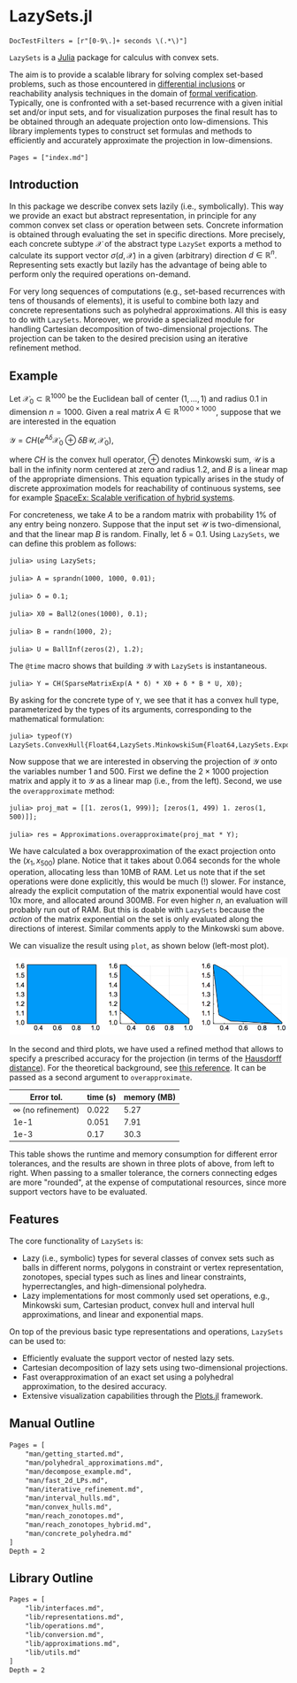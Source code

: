 # LazySets.jl

```@meta
DocTestFilters = [r"[0-9\.]+ seconds \(.*\)"]
```

`LazySets` is a [Julia](http://julialang.org) package for calculus with convex
sets.

The aim is to provide a scalable library for solving complex set-based problems,
such as those encountered in
[differential inclusions](https://en.wikipedia.org/wiki/Differential_inclusion)
or reachability analysis techniques in the domain of
[formal verification](https://en.wikipedia.org/wiki/Formal_verification).
Typically, one is confronted with a set-based recurrence with a given initial
set and/or input sets, and for visualization purposes the final result has to be
obtained through an adequate projection onto low-dimensions.
This library implements types to construct set formulas and methods to
efficiently and accurately approximate the projection in low-dimensions.

```@contents
Pages = ["index.md"]
```

## Introduction

In this package we describe convex sets lazily (i.e., symbolically).
This way we provide an exact but abstract representation, in principle for any
common convex set class or operation between sets.
Concrete information is obtained through evaluating the set in specific
directions.
More precisely, each concrete subtype $\mathcal{X}$ of the abstract type
`LazySet` exports a method to calculate its support vector
$σ(d, \mathcal{X})$ in a given (arbitrary) direction $d \in \mathbb{R}^n$.
Representing sets exactly but lazily has the advantage of being able to perform
only the required operations on-demand.

For very long sequences of computations (e.g., set-based recurrences with tens
of thousands of elements), it is useful to combine both lazy and concrete
representations such as polyhedral approximations.
All this is easy to do with `LazySets`.
Moreover, we provide a specialized module for handling Cartesian decomposition
of two-dimensional projections.
The projection can be taken to the desired precision using an iterative
refinement method.

## Example

Let $\mathcal{X}_0 \subset \mathbb{R}^{1000}$ be the Euclidean ball of center
$(1, \ldots, 1)$ and radius $0.1$ in dimension $n=1000$.
Given a real matrix $A \in \mathbb{R}^{1000 \times 1000}$, suppose that we are
interested in the equation

$\mathcal{Y} = CH(e^{A δ} \mathcal{X}_0 ⊕ δ B\mathcal{U}, \mathcal{X}_0),$

where $CH$ is the convex hull operator, $⊕$ denotes Minkowski sum, $\mathcal{U}$
is a ball in the infinity norm centered at zero and radius $1.2$, and $B$ is a
linear map of the appropriate dimensions.
This equation typically arises in the study of discrete approximation models for
reachability of continuous systems, see for example
[SpaceEx: Scalable verification of hybrid systems](https://github.com/JuliaReach/Reachability.jl/wiki/References#frehse2011spaceex).

For concreteness, we take $A$ to be a random matrix with probability $1\%$ of
any entry being nonzero.
Suppose that the input set $\mathcal{U}$ is two-dimensional, and that the linear
map $B$ is random.
Finally, let δ = 0.1.
Using `LazySets`, we can define this problem as follows:

```jldoctest index_label
julia> using LazySets;

julia> A = sprandn(1000, 1000, 0.01);

julia> δ = 0.1;

julia> X0 = Ball2(ones(1000), 0.1);

julia> B = randn(1000, 2);

julia> U = BallInf(zeros(2), 1.2);

```

The `@time` macro shows that building $\mathcal{Y}$ with
`LazySets` is instantaneous.

```jldoctest index_label
julia> Y = CH(SparseMatrixExp(A * δ) * X0 + δ * B * U, X0);
```

By asking for the concrete type of `Y`, we see that it has a convex hull type,
parameterized by the types of its arguments, corresponding to the mathematical
formulation:

```jldoctest index_label
julia> typeof(Y)
LazySets.ConvexHull{Float64,LazySets.MinkowskiSum{Float64,LazySets.ExponentialMap{Float64,LazySets.Ball2{Float64}},LazySets.LinearMap{Float64,LazySets.BallInf{Float64},Float64,Array{Float64,2}}},LazySets.Ball2{Float64}}
```

Now suppose that we are interested in observing the projection of $\mathcal{Y}$
onto the variables number 1 and 500.
First we define the $2×1000$ projection matrix and apply it to $\mathcal{Y}$ as
a linear map (i.e., from the left).
Second, we use the `overapproximate` method:

```jldoctest index_label
julia> proj_mat = [[1. zeros(1, 999)]; [zeros(1, 499) 1. zeros(1, 500)]];

julia> res = Approximations.overapproximate(proj_mat * Y);
```

We have calculated a box overapproximation of the exact projection onto the
$(x_1, x_{500})$ plane.
Notice that it takes about 0.064 seconds for the whole operation, allocating
less than 10MB of RAM.
Let us note that if the set operations were done explicitly, this would be much
(!) slower.
For instance, already the explicit computation of the matrix exponential would
have cost 10x more, and allocated around 300MB.
For even higher $n$, an evaluation will probably run out of RAM.
But this is doable with `LazySets` because the *action* of the matrix
exponential on the set is only evaluated along the directions of interest.
Similar comments apply to the Minkowski sum above.

We can visualize the result using `plot`, as shown below (left-most plot).

![assets/example_ch.png](assets/example_ch.png)

In the second and third plots, we have used a refined method that allows to
specify a prescribed accuracy for the projection (in terms of the
[Hausdorff distance](https://en.wikipedia.org/wiki/Hausdorff_distance)).
For the theoretical background, see
[this reference](https://github.com/JuliaReach/Reachability.jl/wiki/References#polyhedral-approximations).
It can be passed as a second argument to `overapproximate`.

|Error tol.|time (s)|memory (MB)|
|------|------|------|
|∞ (no refinement)|0.022|5.27|
|1e-1|0.051|7.91|
|1e-3|0.17|30.3|

This table shows the runtime and memory consumption for different error
tolerances, and the results are shown in three plots of above, from left to
right.
When passing to a smaller tolerance, the corners connecting edges are more
"rounded", at the expense of computational resources, since more support vectors
have to be evaluated.

## Features

The core functionality of `LazySets` is:

- Lazy (i.e., symbolic) types for several classes of convex sets such as balls
  in different norms, polygons in constraint or vertex representation,
  zonotopes, special types such as lines and linear constraints,
  hyperrectangles, and high-dimensional polyhedra.
- Lazy implementations for most commonly used set operations, e.g., Minkowski
  sum, Cartesian product, convex hull and interval hull approximations, and
  linear and exponential maps.

On top of the previous basic type representations and operations, `LazySets` can
be used to:

- Efficiently evaluate the support vector of nested lazy sets.
- Cartesian decomposition of lazy sets using two-dimensional projections.
- Fast overapproximation of an exact set using a polyhedral approximation, to
  the desired accuracy.
- Extensive visualization capabilities through the
  [Plots.jl](http://docs.juliaplots.org/latest/) framework.

## Manual Outline

```@contents
Pages = [
    "man/getting_started.md",
    "man/polyhedral_approximations.md",
    "man/decompose_example.md",
    "man/fast_2d_LPs.md",
    "man/iterative_refinement.md",
    "man/interval_hulls.md",
    "man/convex_hulls.md",
    "man/reach_zonotopes.md",
    "man/reach_zonotopes_hybrid.md",
    "man/concrete_polyhedra.md"
]
Depth = 2
```

## Library Outline

```@contents
Pages = [
    "lib/interfaces.md",
    "lib/representations.md",
    "lib/operations.md",
    "lib/conversion.md",
    "lib/approximations.md",
    "lib/utils.md"
]
Depth = 2
```
